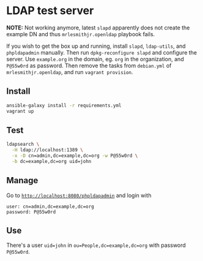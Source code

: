 # LDAP test server

**NOTE:** Not working anymore, latest `slapd` apparently does not create the example DN and thus `mrlesmithjr.openldap` playbook fails.

If you wish to get the box up and running, install `slapd`, `ldap-utils`, and `phpldapadmin` manually. Then run `dpkg-reconfigure slapd` and configure the server. Use `example.org` in the domain, eg. `org` in the organization, and `P@55w0rd` as password. Then remove the tasks from `debian.yml` of `mrlesmithjr.openldap`, and run `vagrant provision`.

## Install

```bash
ansible-galaxy install -r requirements.yml
vagrant up
```

## Test

```bash
ldapsearch \
  -H ldap://localhost:1389 \
  -x -D cn=admin,dc=example,dc=org -w P@55w0rd \
  -b dc=example,dc=org uid=john
```

## Manage

Go to [`http://localhost:8080/phpldapadmin`](http://localhost:8080/phpldapadmin) and login with

```
user: cn=admin,dc=example,dc=org
password: P@55w0rd
```

## Use

There's a user `uid=john` in `ou=People,dc=example,dc=org` with password `P@55w0rd`.
